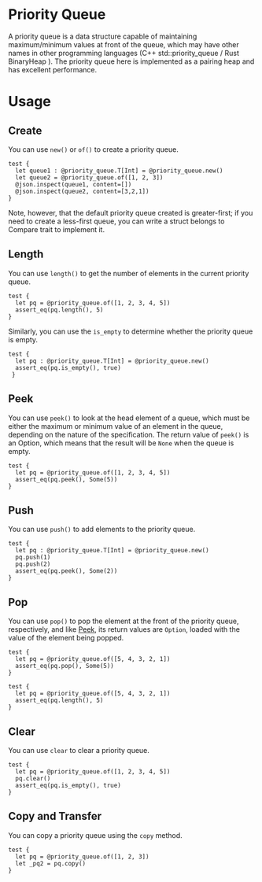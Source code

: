 # Priority Queue

A priority queue is a data structure capable of maintaining maximum/minimum values at front of the queue, which may have other names in other programming languages (C++ std::priority_queue / Rust BinaryHeap ). The priority queue here is implemented as a pairing heap and has excellent performance.

# Usage

## Create

You can use `new()` or `of()` to create a priority queue.

```moonbit
test {
  let queue1 : @priority_queue.T[Int] = @priority_queue.new()
  let queue2 = @priority_queue.of([1, 2, 3])
  @json.inspect(queue1, content=[])
  @json.inspect(queue2, content=[3,2,1])
}
```

Note, however, that the default priority queue created is greater-first; if you need to create a less-first queue, you can write a struct belongs to Compare trait to implement it.

## Length

You can use `length()` to get the number of elements in the current priority queue.

```moonbit
test {
  let pq = @priority_queue.of([1, 2, 3, 4, 5])
  assert_eq(pq.length(), 5)
}
```

Similarly, you can use the `is_empty` to determine whether the priority queue is empty.

```moonbit
test {
  let pq : @priority_queue.T[Int] = @priority_queue.new()
  assert_eq(pq.is_empty(), true)
 }
```

## Peek

You can use `peek()` to look at the head element of a queue, which must be either the maximum or minimum value of an element in the queue, depending on the nature of the specification. The return value of `peek()` is an Option, which means that the result will be `None` when the queue is empty.

```moonbit
test {
  let pq = @priority_queue.of([1, 2, 3, 4, 5])
  assert_eq(pq.peek(), Some(5))
}
```

## Push

You can use `push()` to add elements to the priority queue.

```moonbit
test {
  let pq : @priority_queue.T[Int] = @priority_queue.new()
  pq.push(1)
  pq.push(2)
  assert_eq(pq.peek(), Some(2))
}
```

## Pop

You can use `pop()` to pop the element at the front of the priority queue, respectively, and like [Peek](#Peek), its return values are `Option`, loaded with the value of the element being popped.

```moonbit
test {
  let pq = @priority_queue.of([5, 4, 3, 2, 1])
  assert_eq(pq.pop(), Some(5))
}
```

```moonbit
test {
  let pq = @priority_queue.of([5, 4, 3, 2, 1])
  assert_eq(pq.length(), 5)
}
```

## Clear

You can use `clear` to clear a priority queue.

```moonbit
test {
  let pq = @priority_queue.of([1, 2, 3, 4, 5])
  pq.clear()
  assert_eq(pq.is_empty(), true)
}
```

## Copy and Transfer

You can copy a priority queue using the `copy` method.

```moonbit
test {
  let pq = @priority_queue.of([1, 2, 3])
  let _pq2 = pq.copy()
}
```
